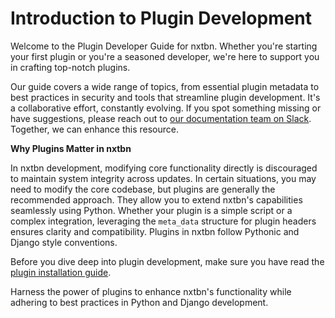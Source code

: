 # Introduction to Plugin Development

Welcome to the Plugin Developer Guide for nxtbn. Whether you're starting your first plugin or you're a seasoned developer, we're here to support you in crafting top-notch plugins.

Our guide covers a wide range of topics, from essential plugin metadata to best practices in security and tools that streamline plugin development. It's a collaborative effort, constantly evolving. If you spot something missing or have suggestions, please reach out to  [our documentation team on Slack](https://join.slack.com/t/nxtbn/shared_invite/zt-2laqllmvp-UiyknoIqOfbJa72NXfGF5g). Together, we can enhance this resource.

**Why Plugins Matter in nxtbn**

In nxtbn development, modifying core functionality directly is discouraged to maintain system integrity across updates. In certain situations, you may need to modify the core codebase, but plugins are generally the recommended approach. They allow you to extend nxtbn's capabilities seamlessly using Python. Whether your plugin is a simple script or a complex integration, leveraging the `meta_data` structure for plugin headers ensures clarity and compatibility. Plugins in nxtbn follow Pythonic and Django style conventions.

Before you dive deep into plugin development, make sure you have read the [plugin installation guide](installation.md).

Harness the power of plugins to enhance nxtbn's functionality while adhering to best practices in Python and Django development.
